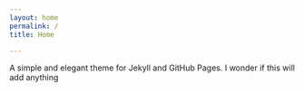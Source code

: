 ```yaml
---
layout: home
permalink: /
title: Home

---
```

A simple and elegant theme for Jekyll and GitHub Pages. I wonder if this will add anything


